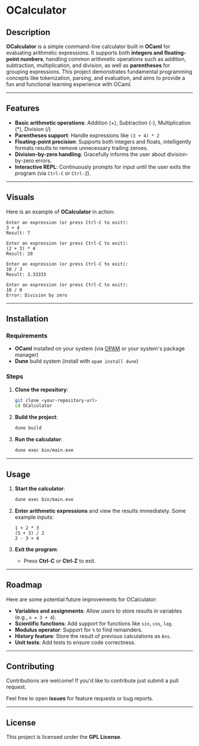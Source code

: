 # OCalculator

## Description

**OCalculator** is a simple command-line calculator built in **OCaml** for evaluating arithmetic expressions. It supports both **integers and floating-point numbers**, handling common arithmetic operations such as addition, subtraction, multiplication, and division, as well as **parentheses** for grouping expressions. This project demonstrates fundamental programming concepts like tokenization, parsing, and evaluation, and aims to provide a fun and functional learning experience with OCaml.

---

## Features

- **Basic arithmetic operations**: Addition (+), Subtraction (-), Multiplication (*), Division (/)
- **Parentheses support**: Handle expressions like `(3 + 4) * 2`
- **Floating-point precision**: Supports both integers and floats, intelligently formats results to remove unnecessary trailing zeroes.
- **Division-by-zero handling**: Gracefully informs the user about division-by-zero errors.
- **Interactive REPL**: Continuously prompts for input until the user exits the program (via `Ctrl-C` or `Ctrl-Z`).

---

## Visuals

Here is an example of **OCalculator** in action:

```
Enter an expression (or press Ctrl-C to exit):
3 + 4
Result: 7

Enter an expression (or press Ctrl-C to exit):
(2 + 3) * 4
Result: 20

Enter an expression (or press Ctrl-C to exit):
10 / 3
Result: 3.33333

Enter an expression (or press Ctrl-C to exit):
10 / 0
Error: Division by zero
```

---

## Installation

### Requirements
- **OCaml** installed on your system (via [OPAM](https://opam.ocaml.org/) or your system's package manager)
- **Dune** build system (install with `opam install dune`)

### Steps

1. **Clone the repository**:
   ```bash
   git clone <your-repository-url>
   cd OCalculator
   ```

2. **Build the project**:
   ```bash
   dune build
   ```

3. **Run the calculator**:
   ```bash
   dune exec bin/main.exe
   ```

---

## Usage

1. **Start the calculator**:
   ```bash
   dune exec bin/main.exe
   ```

2. **Enter arithmetic expressions** and view the results immediately. Some example inputs:
   ```
   1 + 2 * 3
   (5 + 3) / 2
   2 - 3 + 4
   ```

3. **Exit the program**:
   - Press **Ctrl-C** or **Ctrl-Z** to exit.

---

## Roadmap

Here are some potential future improvements for OCalculator:

- **Variables and assignments**: Allow users to store results in variables (e.g., `x = 3 + 4`).
- **Scientific functions**: Add support for functions like `sin`, `cos`, `log`.
- **Modulus operator**: Support for `%` to find remainders.
- **History feature**: Store the result of previous calculations as `Ans`.
- **Unit tests**: Add tests to ensure code correctness.

---

## Contributing

Contributions are welcome! If you'd like to contribute just submit a pull request.

Feel free to open **issues** for feature requests or bug reports.

---

## License

This project is licensed under the **GPL License**.
